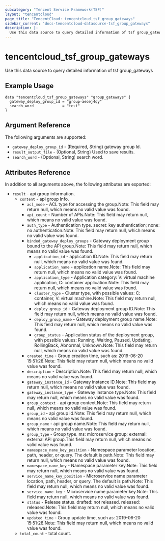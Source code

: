 ```yaml
---
subcategory: "Tencent Service Framework(TSF)"
layout: "tencentcloud"
page_title: "TencentCloud: tencentcloud_tsf_group_gateways"
sidebar_current: "docs-tencentcloud-datasource-tsf_group_gateways"
description: |-
  Use this data source to query detailed information of tsf group_gateways
---
```


# tencentcloud_tsf_group_gateways

Use this data source to query detailed information of tsf group_gateways

## Example Usage

```hcl
data "tencentcloud_tsf_group_gateways" "group_gateways" {
  gateway_deploy_group_id = "group-aeoej4qy"
  search_word             = "test"
}
```

## Argument Reference

The following arguments are supported:

* `gateway_deploy_group_id` - (Required, String) gateway group Id.
* `result_output_file` - (Optional, String) Used to save results.
* `search_word` - (Optional, String) search word.

## Attributes Reference

In addition to all arguments above, the following attributes are exported:

* `result` - api group information.
  * `content` - api group Info.
    * `acl_mode` - ACL type for accessing the group.Note: This field may return null, which means no valid value was found.
    * `api_count` - Number of APIs.Note: This field may return null, which means no valid value was found.
    * `auth_type` - Authentication type. secret: key authentication; none: no authentication.Note: This field may return null, which means no valid value was found.
    * `binded_gateway_deploy_groups` - Gateway deployment group bound to the API group.Note: This field may return null, which means no valid value was found.
      * `application_id` - application ID.Note: This field may return null, which means no valid value was found.
      * `application_name` - application name.Note: This field may return null, which means no valid value was found.
      * `application_type` - Application category: V: virtual machine application, C: container application.Note: This field may return null, which means no valid value was found.
      * `cluster_type` - Cluster type, with possible values: C: container, V: virtual machine.Note: This field may return null, which means no valid value was found.
      * `deploy_group_id` - Gateway deployment group ID.Note: This field may return null, which means no valid value was found.
      * `deploy_group_name` - Gateway deployment group name.Note: This field may return null, which means no valid value was found.
      * `group_status` - Application status of the deployment group, with possible values: Running, Waiting, Paused, Updating, RollingBack, Abnormal, Unknown.Note: This field may return null, which means no valid value was found.
    * `created_time` - Group creation time, such as: 2019-06-20 15:51:28.Note: This field may return null, which means no valid value was found.
    * `description` - Description.Note: This field may return null, which means no valid value was found.
    * `gateway_instance_id` - Gateway instance ID.Note: This field may return null, which means no valid value was found.
    * `gateway_instance_type` - Gateway instance type.Note: This field may return null, which means no valid value was found.
    * `group_context` - api group context.Note: This field may return null, which means no valid value was found.
    * `group_id` - api group id.Note: This field may return null, which means no valid value was found.
    * `group_name` - api group name.Note: This field may return null, which means no valid value was found.
    * `group_type` - Group type. ms: microservice group; external: external API group.This field may return null, which means no valid value was found.
    * `namespace_name_key_position` - Namespace parameter location, path, header, or query. The default is path.Note: This field may return null, which means no valid value was found.
    * `namespace_name_key` - Namespace parameter key.Note: This field may return null, which means no valid value was found.
    * `service_name_key_position` - Microservice name parameter location, path, header, or query. The default is path.Note: This field may return null, which means no valid value was found.
    * `service_name_key` - Microservice name parameter key.Note: This field may return null, which means no valid value was found.
    * `status` - Release status. drafted: not released. released: released.Note: This field may return null, which means no valid value was found.
    * `updated_time` - Group update time, such as: 2019-06-20 15:51:28.Note: This field may return null, which means no valid value was found.
  * `total_count` - total count.




